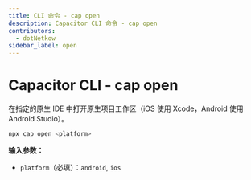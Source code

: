 ```yaml
---
title: CLI 命令 - cap open
description: Capacitor CLI 命令 - cap open
contributors:
  - dotNetkow
sidebar_label: open
---
```


# Capacitor CLI - cap open

在指定的原生 IDE 中打开原生项目工作区（iOS 使用 Xcode，Android 使用 Android Studio）。

```bash
npx cap open <platform>
```

<strong>输入参数：</strong>

- `platform`（必填）：`android`, `ios`